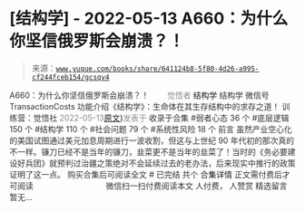 # [结构学] - 2022-05-13 A660：为什么你坚信俄罗斯会崩溃？！

> 来源：[`www.yuque.com/books/share/641124b8-5f80-4d26-a995-cf244fceb154/gcsqv4`](https://www.yuque.com/books/share/641124b8-5f80-4d26-a995-cf244fceb154/gcsqv4)

<ne-p id="520f42f3293818f927861ebbd5b15da4_p_0" data-lake-id="520f42f3293818f927861ebbd5b15da4_p_0"><ne-text id="u97dc285c" style="color: rgb(51, 51, 51);">A660：为什么你坚信俄罗斯会崩溃？！</ne-text></ne-p> <ne-p id="ab974cb67761d93fadebe92b00463892" data-lake-id="ab974cb67761d93fadebe92b00463892"><ne-text id="u7e0fd0df" ne-fontsize="12" style="color: rgb(255, 255, 255);">原创</ne-text><ne-text id="u0d879c9e" style="color: rgb(140, 140, 140);">觉悟者</ne-text> <ne-text id="ua8cd2b90" ne-fontsize="14">结构学</ne-text></ne-p> <ne-p id="0b6b0c4ce0ed84e496575cd55bb484c9" data-lake-id="0b6b0c4ce0ed84e496575cd55bb484c9"><ne-text id="u20cc70d3" ne-fontsize="14" ne-bold="true" style="color: rgb(51, 51, 51);">结构学</ne-text></ne-p> <ne-p id="952a57991fe4351cc163ea7a26482843" data-lake-id="952a57991fe4351cc163ea7a26482843"><ne-text id="u97ae2511" ne-fontsize="14" style="color: rgb(51, 51, 51);">微信号</ne-text><ne-text id="uf1504882" ne-fontsize="14" style="color: rgb(51, 51, 51);">TransactionCosts</ne-text></ne-p> <ne-p id="1cd6446f6f1a6264bab8500b65b50668" data-lake-id="1cd6446f6f1a6264bab8500b65b50668"><ne-text id="uf1efb308" ne-fontsize="14" style="color: rgb(51, 51, 51);">功能介绍</ne-text><ne-text id="uf209772b" ne-fontsize="14" style="color: rgb(51, 51, 51);">《结构学》：生命体在其生存结构中的求存之道！ 训练营：觉悟社</ne-text></ne-p> <ne-p id="0ea62c376003fd32ddb72766a58c443c" data-lake-id="0ea62c376003fd32ddb72766a58c443c"><ne-text id="u6e5ac7eb" style="color: rgb(140, 140, 140);">2022-05-13</ne-text>[<ne-text id="ubcc13406" ne-fontsize="14">原文</ne-text>](https://mp.weixin.qq.com/s?__biz=MzIzMDYwOTM0Mg==&mid=2247487206&idx=1&sn=6a2807265c2e51669bd5fc850ce79b79&chksm=e8b19637dfc61f214c229d19f31b66ecf1ae0bbce9b417455c50133e842ebda6dda82a23c9bb#rd))<ne-text id="ubc3977b9" ne-fontsize="14" style="color: rgb(140, 140, 140);">发表于</ne-text></ne-p> <ne-p id="6117366a69e949ca950671bbc4b69316" data-lake-id="6117366a69e949ca950671bbc4b69316"><ne-text id="u82681c9b" style="color: rgb(51, 51, 51);">收录于合集</ne-text></ne-p> <ne-p id="59a617c793351ad76d58ef0e5e0e1eb6" data-lake-id="59a617c793351ad76d58ef0e5e0e1eb6"><ne-text id="uf0d22eb7" style="color: rgb(51, 51, 51);">#弱者心态 36 个</ne-text></ne-p> <ne-p id="c20fc65369cafff40f4494e43b35ad30" data-lake-id="c20fc65369cafff40f4494e43b35ad30"><ne-text id="u0e1fef29" style="color: rgb(51, 51, 51);">#底层逻辑 150 个</ne-text></ne-p> <ne-p id="bc11193dfcf90d54b2d15c9910a6f749" data-lake-id="bc11193dfcf90d54b2d15c9910a6f749"><ne-text id="uce450d90" style="color: rgb(51, 51, 51);">#结构学 110 个</ne-text></ne-p> <ne-p id="785544920ad9bd5405de2614965fa142" data-lake-id="785544920ad9bd5405de2614965fa142"><ne-text id="u04e6e088" style="color: rgb(51, 51, 51);">#社会问题 79 个</ne-text></ne-p> <ne-p id="38756287f9ab0a18d24760409276adfd" data-lake-id="38756287f9ab0a18d24760409276adfd"><ne-text id="ud4ceb38b" style="color: rgb(51, 51, 51);">#系统性风险 18 个</ne-text></ne-p> <ne-p id="22816145c2343255ec5a4f0ad8ec3ca4" data-lake-id="22816145c2343255ec5a4f0ad8ec3ca4"><ne-text id="u839e8de6" style="color: rgb(51, 51, 51);">前言</ne-text></ne-p> <ne-p id="62e1167d7d368bc6cbfefe8c643d4768" data-lake-id="62e1167d7d368bc6cbfefe8c643d4768"><ne-text id="u38e9e399" style="color: rgb(51, 51, 51);">虽然产业空心化的美国试图通过美元加息周期进行一波收割，但这与上世纪 90 年代初的那次真的不一样。镰刀已经不是当年的镰刀，韭菜更不是当年的韭菜了！当时的《务必要建设好兵团》就预判过治疆之策绝对不会延续过去的老办法，后来现实中推行的政策证明了这一点。</ne-text></ne-p> <ne-p id="35cd05d61ad3b4d98bce12156de98113" data-lake-id="35cd05d61ad3b4d98bce12156de98113" ne-alignment="center"><ne-text id="ud775cb96" style="color: rgb(51, 51, 51);">购买合集后可阅读全文</ne-text></ne-p> <ne-p id="5d3268fd31e0daaf313e83bdc55c7d0c" data-lake-id="5d3268fd31e0daaf313e83bdc55c7d0c" ne-alignment="center"><ne-text id="u6e826901" style="color: rgb(51, 51, 51);">#</ne-text></ne-p> <ne-p id="0a0e46820aefd85abc3d7027a1031aea" data-lake-id="0a0e46820aefd85abc3d7027a1031aea" ne-alignment="center"><ne-text id="u7eb112ae" style="color: rgb(51, 51, 51);">已完结 共个</ne-text></ne-p> <ne-p id="e2d4212f2e5e94f2a2a6b0c084bab97e" data-lake-id="e2d4212f2e5e94f2a2a6b0c084bab97e" ne-alignment="center"><ne-text id="udc9cfd2f" ne-fontsize="16">合集详情</ne-text></ne-p> <ne-p id="f71efc166705b5b30c4b26e373299353" data-lake-id="f71efc166705b5b30c4b26e373299353" ne-alignment="center"><ne-text id="ucdefa633" style="color: rgb(51, 51, 51);">正文需付费后才可阅读</ne-text></ne-p> <ne-p id="424a24d69067632e7f235c1fc85c1597" data-lake-id="424a24d69067632e7f235c1fc85c1597" ne-alignment="center"><ne-text id="ubbef5913" style="color: rgb(255, 255, 255);">加载中</ne-text></ne-p> <ne-p id="5283ff87398cb5023eeb1d9eac33ac50" data-lake-id="5283ff87398cb5023eeb1d9eac33ac50" ne-alignment="center"><ne-text id="u5f3101e5" style="color: rgb(255, 255, 255);"> 微信豆购买</ne-text></ne-p> <ne-p id="501d0653812a38698860d5aa9945c762" data-lake-id="501d0653812a38698860d5aa9945c762" ne-alignment="center"><ne-text id="udbc71d52" style="color: rgb(51, 51, 51);">微信扫一扫付费阅读本文</ne-text></ne-p> <ne-p id="00b4a2ca31bddcc906c2fd428d2662fd" data-lake-id="00b4a2ca31bddcc906c2fd428d2662fd" ne-alignment="center"><ne-text id="udcb59b37" ne-fontsize="13" style="color: rgb(51, 51, 51);">人付费， 人赞赏</ne-text></ne-p> <ne-h3 id="QjHM7" data-lake-id="QjHM7"><ne-heading-ext><ne-heading-anchor></ne-heading-anchor><ne-heading-fold></ne-heading-fold></ne-heading-ext><ne-heading-content><ne-text id="u46c20bc2" ne-fontsize="16" style="color: rgb(51, 51, 51);">精选留言</ne-text></ne-heading-content></ne-h3> <ne-p id="8ae9747b2efca22b56f979e9a8a5c299" data-lake-id="8ae9747b2efca22b56f979e9a8a5c299"><ne-text id="u2ef9d18a" style="color: rgb(51, 51, 51);">暂无...</ne-text></ne-p>